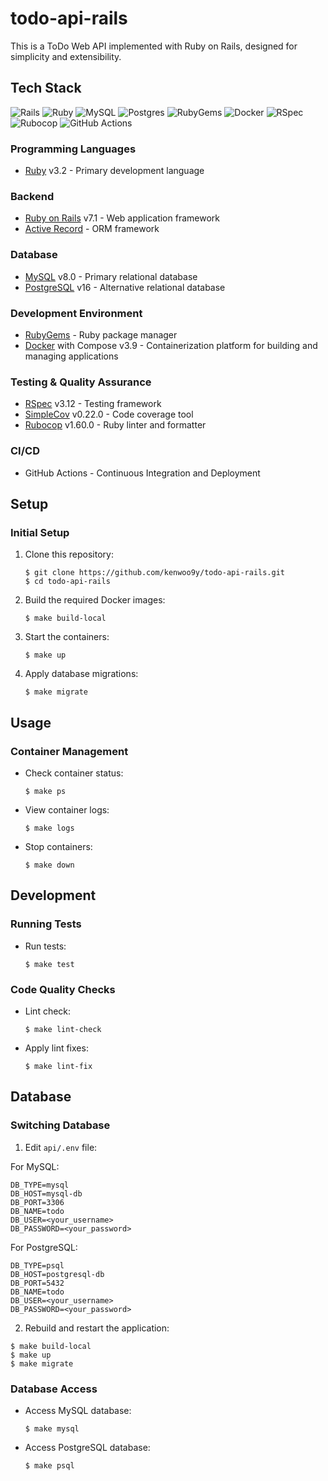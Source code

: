 # todo-api-rails

This is a ToDo Web API implemented with Ruby on Rails, designed for simplicity and extensibility.

## Tech Stack

![Rails](https://img.shields.io/badge/rails-%23CC0000.svg?style=for-the-badge&logo=ruby-on-rails&logoColor=white)
![Ruby](https://img.shields.io/badge/ruby-%23CC342D.svg?style=for-the-badge&logo=ruby&logoColor=white)
![MySQL](https://img.shields.io/badge/mysql-4479A1.svg?style=for-the-badge&logo=mysql&logoColor=white)
![Postgres](https://img.shields.io/badge/postgres-%23316192.svg?style=for-the-badge&logo=postgresql&logoColor=white)
![RubyGems](https://img.shields.io/badge/RubyGems-E9573F.svg?style=for-the-badge&logo=RubyGems&logoColor=white)
![Docker](https://img.shields.io/badge/docker-%230db7ed.svg?style=for-the-badge&logo=docker&logoColor=white)
![RSpec](https://img.shields.io/badge/RSpec-FF0000.svg?style=for-the-badge&logo=RSpec&logoColor=white)
![Rubocop](https://img.shields.io/badge/Rubocop-000000.svg?style=for-the-badge&logo=Rubocop&logoColor=white)
![GitHub Actions](https://img.shields.io/badge/github%20actions-%232671E5.svg?style=for-the-badge&logo=githubactions&logoColor=white)

### Programming Languages
- [Ruby](https://www.ruby-lang.org/) v3.2 - Primary development language

### Backend
- [Ruby on Rails](https://rubyonrails.org/) v7.1 - Web application framework
- [Active Record](https://guides.rubyonrails.org/active_record_basics.html) - ORM framework

### Database
- [MySQL](https://www.mysql.com/) v8.0 - Primary relational database
- [PostgreSQL](https://www.postgresql.org/) v16 - Alternative relational database

### Development Environment
- [RubyGems](https://rubygems.org/) - Ruby package manager
- [Docker](https://www.docker.com/) with Compose v3.9 - Containerization platform for building and managing applications

### Testing & Quality Assurance
- [RSpec](https://rspec.info/) v3.12 - Testing framework
- [SimpleCov](https://github.com/simplecov-ruby/simplecov) v0.22.0 - Code coverage tool
- [Rubocop](https://rubocop.org/) v1.60.0 - Ruby linter and formatter

### CI/CD
- GitHub Actions - Continuous Integration and Deployment

## Setup
### Initial Setup
1. Clone this repository:
    ```
    $ git clone https://github.com/kenwoo9y/todo-api-rails.git
    $ cd todo-api-rails
    ```

2. Build the required Docker images:
    ```
    $ make build-local
    ```

3. Start the containers:
    ```
    $ make up
    ```

4. Apply database migrations:
    ```
    $ make migrate
    ```

## Usage
### Container Management
- Check container status:
    ```
    $ make ps
    ```
- View container logs:
    ```
    $ make logs
    ```
- Stop containers:
    ```
    $ make down
    ```

## Development
### Running Tests
- Run tests:
    ```
    $ make test
    ```

### Code Quality Checks
- Lint check:
    ```
    $ make lint-check
    ```
- Apply lint fixes:
    ```
    $ make lint-fix
    ```

## Database
### Switching Database
1. Edit `api/.env` file:

For MySQL:
```
DB_TYPE=mysql
DB_HOST=mysql-db
DB_PORT=3306
DB_NAME=todo
DB_USER=<your_username>
DB_PASSWORD=<your_password>
```

For PostgreSQL:
```
DB_TYPE=psql
DB_HOST=postgresql-db
DB_PORT=5432
DB_NAME=todo
DB_USER=<your_username>
DB_PASSWORD=<your_password>
```

2. Rebuild and restart the application:
```
$ make build-local
$ make up
$ make migrate
```

### Database Access
- Access MySQL database:
    ```
    $ make mysql
    ```
- Access PostgreSQL database:
    ```
    $ make psql
    ```
